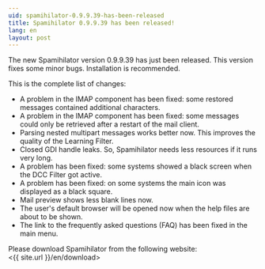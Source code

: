 ```yaml
---
uid: spamihilator-0.9.9.39-has-been-released
title: Spamihilator 0.9.9.39 has been released!
lang: en
layout: post
---
```


The new Spamihilator version 0.9.9.39 has just been released. This version fixes
some minor bugs. Installation is recommended.

This is the complete list of changes:

* A problem in the IMAP component has been fixed: some restored messages contained
  additional characters.
* A problem in the IMAP component has been fixed: some messages could only
  be retrieved after a restart of the mail client.
* Parsing nested multipart messages works better now. This improves the quality
  of the Learning Filter.
* Closed GDI handle leaks. So, Spamihilator needs less resources if it runs very long.
* A problem has been fixed: some systems showed a black screen when the DCC Filter got active.
* A problem has been fixed: on some systems the main icon was displayed as a black square.
* Mail preview shows less blank lines now.
* The user's default browser will be opened now when the help files are about to be shown.
* The link to the frequently asked questions (FAQ) has been fixed in the main menu.

Please download Spamihilator from the following website:  
<{{ site.url }}/en/download>
